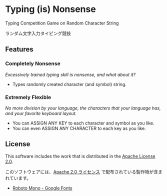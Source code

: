 # Typing (is) Nonsense
Typing Competition Game on Random Character String  
  
ランダム文字入力タイピング競技  

## Features
### Completely Nonsense
*Excessively trained typing skill is nonsense, and what about it?*
- Types randomly created character (and symbol) string.

### Extremely Flexible
*No more division by your language, the characters that your language has, and your favorite keyboard layout.*
- You can ASSIGN ANY KEY to each character and symbol as you like.
- You can even ASSIGN ANY CHARACTER to each key as you like.

## License
This software includes the work that is distributed in the [Apache License 2.0](https://www.apache.org/licenses/LICENSE-2.0).  
  
このソフトウェアには、[Apache 2.0 ライセンス](https://www.apache.org/licenses/LICENSE-2.0) で配布されている製作物が含まれています。  
  
- [Roboto Mono - Google Fonts](https://fonts.google.com/specimen/Roboto+Mono)
